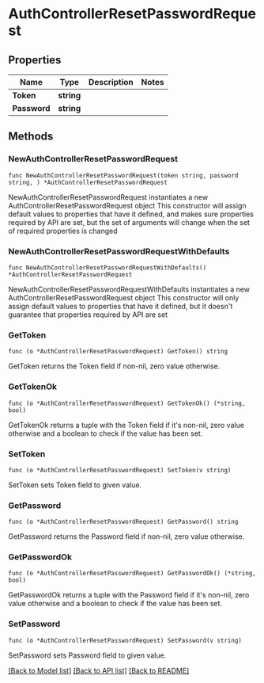 # AuthControllerResetPasswordRequest

## Properties

Name | Type | Description | Notes
------------ | ------------- | ------------- | -------------
**Token** | **string** |  | 
**Password** | **string** |  | 

## Methods

### NewAuthControllerResetPasswordRequest

`func NewAuthControllerResetPasswordRequest(token string, password string, ) *AuthControllerResetPasswordRequest`

NewAuthControllerResetPasswordRequest instantiates a new AuthControllerResetPasswordRequest object
This constructor will assign default values to properties that have it defined,
and makes sure properties required by API are set, but the set of arguments
will change when the set of required properties is changed

### NewAuthControllerResetPasswordRequestWithDefaults

`func NewAuthControllerResetPasswordRequestWithDefaults() *AuthControllerResetPasswordRequest`

NewAuthControllerResetPasswordRequestWithDefaults instantiates a new AuthControllerResetPasswordRequest object
This constructor will only assign default values to properties that have it defined,
but it doesn't guarantee that properties required by API are set

### GetToken

`func (o *AuthControllerResetPasswordRequest) GetToken() string`

GetToken returns the Token field if non-nil, zero value otherwise.

### GetTokenOk

`func (o *AuthControllerResetPasswordRequest) GetTokenOk() (*string, bool)`

GetTokenOk returns a tuple with the Token field if it's non-nil, zero value otherwise
and a boolean to check if the value has been set.

### SetToken

`func (o *AuthControllerResetPasswordRequest) SetToken(v string)`

SetToken sets Token field to given value.


### GetPassword

`func (o *AuthControllerResetPasswordRequest) GetPassword() string`

GetPassword returns the Password field if non-nil, zero value otherwise.

### GetPasswordOk

`func (o *AuthControllerResetPasswordRequest) GetPasswordOk() (*string, bool)`

GetPasswordOk returns a tuple with the Password field if it's non-nil, zero value otherwise
and a boolean to check if the value has been set.

### SetPassword

`func (o *AuthControllerResetPasswordRequest) SetPassword(v string)`

SetPassword sets Password field to given value.



[[Back to Model list]](../README.md#documentation-for-models) [[Back to API list]](../README.md#documentation-for-api-endpoints) [[Back to README]](../README.md)



